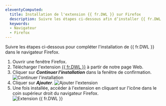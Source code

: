 ```yaml
---
eleventyComputed:
  title: Installation de l'extension {{ fr.DWL }} sur Firefox
  description: Suivre les étapes ci-dessous afin d’installer {{ fr.DWL }} dans le navigateur Firefox. 
  keywords:
  - Navigateur
  - Firefox
---
```

Suivre les étapes ci-dessous pour compléter l'installation de {{ fr.DWL }} dans le navigateur Firefox. 
1. Ouvrir une fenêtre Firefox. 
2. Télécharger l'extension [{{ fr.DWL }}](https://devolutions.net/fr/web-login) à partir de notre page Web. 
3. Cliquer sur ***Continuer l'installation*** dans la fenêtre de confirmation. 
![Continuer l'installation](https://webdevolutions.azureedge.net/docs/fr/kb/KB4038.png) 
1. Cliquer sur ***Ajouter***. 
![Ajouter l'extension](https://webdevolutions.azureedge.net/docs/fr/kb/KB4039.png) 
1. Une fois installée, accéder à l'extension en cliquant sur l'icône dans le coin supérieur droit du navigateur Firefox.  
![Extension {{ fr.DWL }}](https://webdevolutions.azureedge.net/docs/fr/kb/KB4040.png) 
